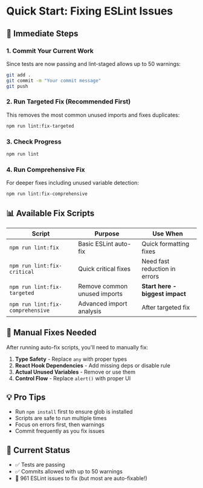 # Quick Start: Fixing ESLint Issues

## 🚀 Immediate Steps

### 1. Commit Your Current Work
Since tests are now passing and lint-staged allows up to 50 warnings:
```bash
git add .
git commit -m "Your commit message"
git push
```

### 2. Run Targeted Fix (Recommended First)
This removes the most common unused imports and fixes duplicates:
```bash
npm run lint:fix-targeted
```

### 3. Check Progress
```bash
npm run lint
```

### 4. Run Comprehensive Fix
For deeper fixes including unused variable detection:
```bash
npm run lint:fix-comprehensive
```

## 📊 Available Fix Scripts

| Script | Purpose | Use When |
|--------|---------|----------|
| `npm run lint:fix` | Basic ESLint auto-fix | Quick formatting fixes |
| `npm run lint:fix-critical` | Quick critical fixes | Need fast reduction in errors |
| `npm run lint:fix-targeted` | Remove common unused imports | **Start here - biggest impact** |
| `npm run lint:fix-comprehensive` | Advanced import analysis | After targeted fix |

## 🎯 Manual Fixes Needed

After running auto-fix scripts, you'll need to manually fix:

1. **Type Safety** - Replace `any` with proper types
2. **React Hook Dependencies** - Add missing deps or disable rule
3. **Actual Unused Variables** - Remove or use them
4. **Control Flow** - Replace `alert()` with proper UI

## 💡 Pro Tips

- Run `npm install` first to ensure glob is installed
- Scripts are safe to run multiple times
- Focus on errors first, then warnings
- Commit frequently as you fix issues

## 🔄 Current Status

- ✅ Tests are passing
- ✅ Commits allowed with up to 50 warnings
- 🔧 961 ESLint issues to fix (but most are auto-fixable!)
